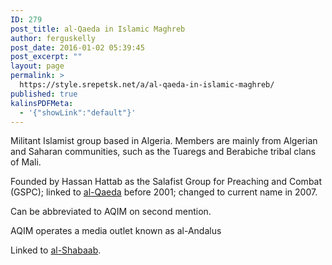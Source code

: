 ```yaml
---
ID: 279
post_title: al-Qaeda in Islamic Maghreb
author: ferguskelly
post_date: 2016-01-02 05:39:45
post_excerpt: ""
layout: page
permalink: >
  https://style.srepetsk.net/a/al-qaeda-in-islamic-maghreb/
published: true
kalinsPDFMeta:
  - '{"showLink":"default"}'
---
```

Militant Islamist group based in Algeria. Members are mainly from Algerian and Saharan communities, such as the Tuaregs and Berabiche tribal clans of Mali.

Founded by Hassan Hattab as the Salafist Group for Preaching and Combat (GSPC); linked to <a href="https://style.srepetsk.net/a/al-qaeda/">al-Qaeda</a> before 2001; changed to current name in 2007.

Can be abbreviated to AQIM on second mention.

AQIM operates a media outlet known as al-Andalus

Linked to <a href="https://style.srepetsk.net/a/al-shabaab/">al-Shabaab</a>.